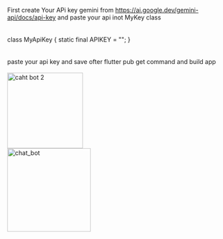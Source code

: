 First create Your APi key gemini from https://ai.google.dev/gemini-api/docs/api-key
and paste your api inot MyKey class <br><br><br>
class MyApiKey {
  static final APIKEY = "";
}<br><br><br>
paste your api key and save ofter flutter pub get command and build app <br><br>
<img width="174" alt="caht bot 2" src="https://github.com/Roshan-pcy/chat_app/assets/170493047/f7e831c1-7a9f-4545-aa53-32c730103686"><br>
<img width="192" alt="chat_bot" src="https://github.com/Roshan-pcy/chat_app/assets/170493047/4b9fc750-d8af-402d-9d7c-8e3e6d6f73d7">
